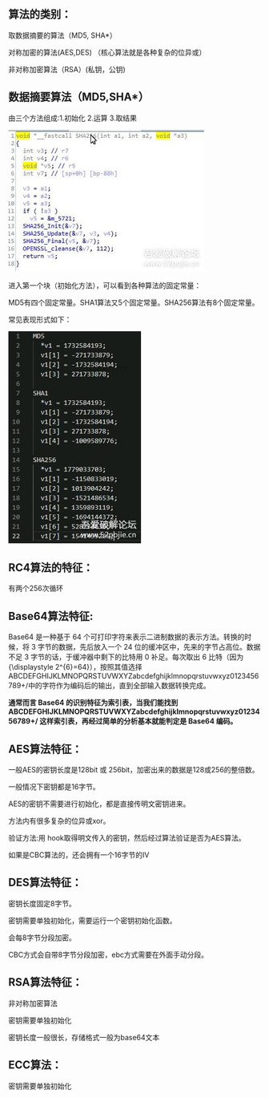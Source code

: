 ## 算法的类别：

取数据摘要的算法（MD5, SHA*）

对称加密的算法(AES,DES) （核心算法就是各种复杂的位异或）

非对称加密算法（RSA）(私钥，公钥)



## 数据摘要算法（MD5,SHA*）

由三个方法组成:1.初始化        2.运算        3.取结果

![](../pic/Miscellaneous/1.jpg)

进入第一个块（初始化方法），可以看到各种算法的固定常量：

MD5有四个固定常量。SHA1算法又5个固定常量。SHA256算法有8个固定常量。

常见表现形式如下：

![](../pic/Miscellaneous/2.jpg)

## RC4算法的特征：

有两个256次循环

## Base64算法特征:

Base64 是一种基于 64 个可打印字符来表示二进制数据的表示方法。转换的时候，将 3 字节的数据，先后放入一个 24 位的缓冲区中，先来的字节占高位。数据不足 3 字节的话，于缓冲器中剩下的比特用 0 补足。每次取出 6 比特（因为 {\displaystyle 2^{6}=64}），按照其值选择ABCDEFGHIJKLMNOPQRSTUVWXYZabcdefghijklmnopqrstuvwxyz0123456789+/中的字符作为编码后的输出，直到全部输入数据转换完成。

**通常而言 Base64 的识别特征为索引表，当我们能找到 ABCDEFGHIJKLMNOPQRSTUVWXYZabcdefghijklmnopqrstuvwxyz0123456789+/ 这样索引表，再经过简单的分析基本就能判定是 Base64 编码。**

## AES算法特征：

一般AES的密钥长度是128bit 或 256bit，加密出来的数据是128或256的整倍数。

一般情况下密钥都是16字节。

AES的密钥不需要进行初始化，都是直接传明文密钥进来。

方法内有很多复杂的位异或xor。

验证方法:用 hook取得明文传入的密钥，然后经过算法验证是否为AES算法。

如果是CBC算法的，还会拥有一个16字节的IV


## DES算法特征：

密钥长度固定8字节。

密钥需要单独初始化，需要运行一个密钥初始化函数。

会每8字节分段加密。

CBC方式会自带8字节分段加密，ebc方式需要在外面手动分段。


## RSA算法特征：

非对称加密算法

密钥需要单独初始化

密钥长度一般很长，存储格式一般为base64文本


## ECC算法：

密钥需要单独初始化

